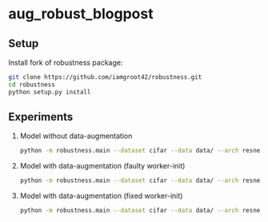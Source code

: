 # aug_robust_blogpost

## Setup

Install fork of robustness package:

```bash
git clone https://github.com/iamgroot42/robustness.git
cd robustness
python setup.py install
```

## Experiments

1. Model without data-augmentation

    ```bash
    python -m robustness.main --dataset cifar --data data/ --arch resnet50 --out-dir models/ --exp-name standard_noaug --data-aug 0 --adv-train 0
    ```

2. Model with data-augmentation (faulty worker-init)

    ```bash
    python -m robustness.main --dataset cifar --data data/ --arch resnet50 --out-dir models/ --exp-name standard_aug --data-aug 1 --adv-train 0
    ```

3. Model with data-augmentation (fixed worker-init)

    ```bash
    python -m robustness.main --dataset cifar --data data/ --arch resnet50 --out-dir models/ --exp-name standard_fixed_aug --data-aug 1 --adv-train 0 --better_init 1
    ```
